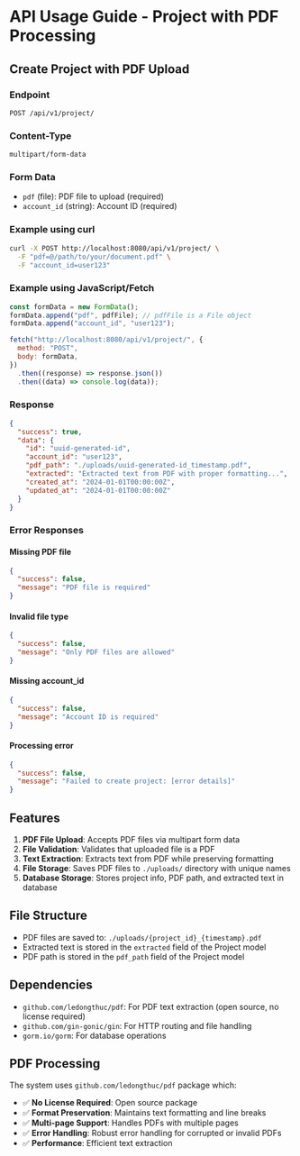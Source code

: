 # API Usage Guide - Project with PDF Processing

## Create Project with PDF Upload

### Endpoint

```
POST /api/v1/project/
```

### Content-Type

```
multipart/form-data
```

### Form Data

- `pdf` (file): PDF file to upload (required)
- `account_id` (string): Account ID (required)

### Example using curl

```bash
curl -X POST http://localhost:8080/api/v1/project/ \
  -F "pdf=@/path/to/your/document.pdf" \
  -F "account_id=user123"
```

### Example using JavaScript/Fetch

```javascript
const formData = new FormData();
formData.append("pdf", pdfFile); // pdfFile is a File object
formData.append("account_id", "user123");

fetch("http://localhost:8080/api/v1/project/", {
  method: "POST",
  body: formData,
})
  .then((response) => response.json())
  .then((data) => console.log(data));
```

### Response

```json
{
  "success": true,
  "data": {
    "id": "uuid-generated-id",
    "account_id": "user123",
    "pdf_path": "./uploads/uuid-generated-id_timestamp.pdf",
    "extracted": "Extracted text from PDF with proper formatting...",
    "created_at": "2024-01-01T00:00:00Z",
    "updated_at": "2024-01-01T00:00:00Z"
  }
}
```

### Error Responses

#### Missing PDF file

```json
{
  "success": false,
  "message": "PDF file is required"
}
```

#### Invalid file type

```json
{
  "success": false,
  "message": "Only PDF files are allowed"
}
```

#### Missing account_id

```json
{
  "success": false,
  "message": "Account ID is required"
}
```

#### Processing error

```json
{
  "success": false,
  "message": "Failed to create project: [error details]"
}
```

## Features

1. **PDF File Upload**: Accepts PDF files via multipart form data
2. **File Validation**: Validates that uploaded file is a PDF
3. **Text Extraction**: Extracts text from PDF while preserving formatting
4. **File Storage**: Saves PDF files to `./uploads/` directory with unique names
5. **Database Storage**: Stores project info, PDF path, and extracted text in database

## File Structure

- PDF files are saved to: `./uploads/{project_id}_{timestamp}.pdf`
- Extracted text is stored in the `extracted` field of the Project model
- PDF path is stored in the `pdf_path` field of the Project model

## Dependencies

- `github.com/ledongthuc/pdf`: For PDF text extraction (open source, no license required)
- `github.com/gin-gonic/gin`: For HTTP routing and file handling
- `gorm.io/gorm`: For database operations

## PDF Processing

The system uses `github.com/ledongthuc/pdf` package which:

- ✅ **No License Required**: Open source package
- ✅ **Format Preservation**: Maintains text formatting and line breaks
- ✅ **Multi-page Support**: Handles PDFs with multiple pages
- ✅ **Error Handling**: Robust error handling for corrupted or invalid PDFs
- ✅ **Performance**: Efficient text extraction
